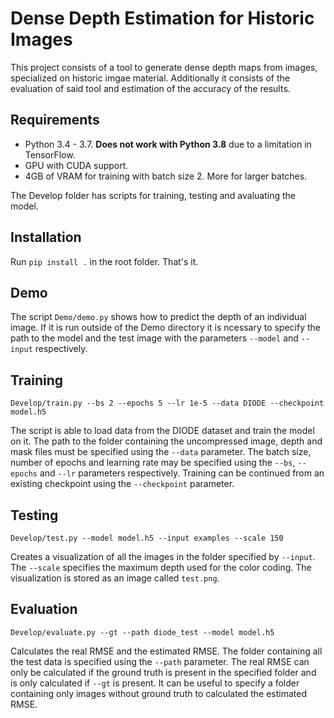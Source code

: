 # Dense Depth Estimation for Historic Images

This project consists of a tool to generate dense depth maps from images, specialized on historic imgae material. Additionally it consists of the evaluation of said tool and estimation of the accuracy of the results.

## Requirements

* Python 3.4 - 3.7. __Does not work with Python 3.8__ due to a limitation in TensorFlow.
* GPU with CUDA support.
* 4GB of VRAM for training with batch size 2. More for larger batches.

The Develop folder has scripts for training, testing and avaluating the model.

## Installation

Run `pip install .` in the root folder. That's it.

## Demo

The script `Demo/demo.py` shows how to predict the depth of an individual image. If it is run outside of the Demo directory it is ncessary to specify the path to the model and the test image with the parameters `--model` and `--input` respectively.

## Training

`Develop/train.py --bs 2 --epochs 5 --lr 1e-5 --data DIODE --checkpoint model.h5`

The script is able to load data from the DIODE dataset and train the model on it. The path to the folder containing the uncompressed image, depth and mask files must be specified using the `--data` parameter. 
The batch size, number of epochs and learning rate may be specified using the `--bs`, `--epochs` and `--lr` parameters respectively. Training can be continued from an existing checkpoint using the `--checkpoint` parameter.

## Testing

`Develop/test.py --model model.h5 --input examples --scale 150`

Creates a visualization of all the images in the folder specified by `--input`. The `--scale` specifies the maximum depth used for the color coding. The visualization is stored as an image called `test.png`.

## Evaluation

`Develop/evaluate.py --gt --path diode_test --model model.h5`

Calculates the real RMSE and the estimated RMSE. The folder containing all the test data is specified using the `--path` parameter. The real RMSE can only be calculated if the ground truth is present in the specified folder and is only calculated if `--gt` is present. It can be useful to specify a folder containing only images without ground truth to calculated the estimated RMSE.